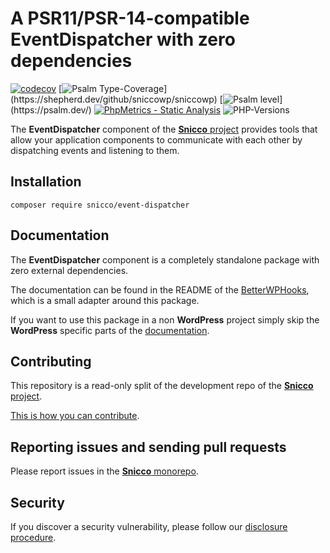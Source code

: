 # A PSR11/PSR-14-compatible EventDispatcher with zero dependencies

[![codecov](https://img.shields.io/badge/Coverage-100%25-success
)](https://codecov.io/gh/sniccowp/sniccowp)
[![Psalm Type-Coverage](https://shepherd.dev/github/sniccowp/sniccowp/coverage.svg?)](https://shepherd.dev/github/sniccowp/sniccowp)
[![Psalm level](https://shepherd.dev/github/sniccowp/sniccowp/level.svg?)](https://psalm.dev/)
[![PhpMetrics - Static Analysis](https://img.shields.io/badge/PhpMetrics-Static_Analysis-2ea44f)](https://sniccowp.github.io/sniccowp/phpmetrics/EventDispatcher/index.html)
![PHP-Versions](https://img.shields.io/badge/PHP-%5E7.4%7C%5E8.0%7C%5E8.1-blue)

The **EventDispatcher** component of the [**Snicco** project](https://github.com/snicco/snicco) provides tools that allow your application components to communicate with each other by dispatching events and listening to them.

## Installation

```shell
composer require snicco/event-dispatcher
```

## Documentation

The **EventDispatcher** component is a completely standalone package with zero external dependencies.

The documentation can be found in the README of the [BetterWPHooks](https://github.com/snicco/better-wp-hooks), which is a small adapter around this package.

If you want to use this package in a non **WordPress** project simply skip the **WordPress** specific parts
of the [documentation](https://github.com/snicco/better-wp-hooks).

## Contributing

This repository is a read-only split of the development repo of the [**Snicco** project](https://github.com/snicco/snicco).

[This is how you can contribute](https://github.com/snicco/snicco/blob/master/CONTRIBUTING.md).

## Reporting issues and sending pull requests

Please report issues in the
[**Snicco** monorepo](https://github.com/snicco/snicco/blob/master/CONTRIBUTING.md##using-the-issue-tracker).

## Security

If you discover a security vulnerability, please follow
our [disclosure procedure](https://github.com/snicco/snicco/blob/master/SECURITY.md).
